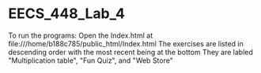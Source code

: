 # EECS_448_Lab_4
To run the programs:
Open the Index.html at file:///home/b188c785/public_html/Index.html
The exercises are listed in descending order with the most recent being at the bottom
They are labled "Multiplication table", "Fun Quiz", and "Web Store"
